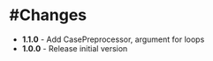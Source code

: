 #Changes
=======
+ **1.1.0** - Add CasePreprocessor, argument for loops
+ **1.0.0** - Release initial version
